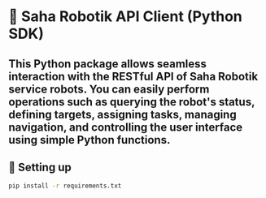 # 🤖 Saha Robotik API Client (Python SDK)

This Python package allows seamless interaction with the RESTful API of Saha Robotik service robots. You can easily perform operations such as querying the robot's status, defining targets, assigning tasks, managing navigation, and controlling the user interface using simple Python functions.
---

## 🚀 Setting up

```bash
pip install -r requirements.txt
